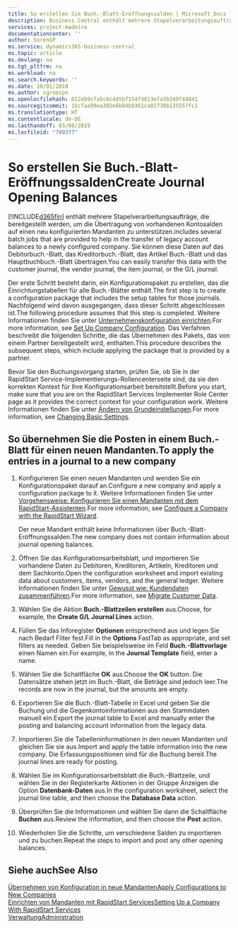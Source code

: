 ```yaml
---
title: So erstellen Sie Buch.-Blatt-Eröffnungssalden | Microsoft Docs
description: Business Central enthält mehrere Stapelverarbeitungsaufträge, die bereitgestellt werden, um die Übertragung von vorhandenen Kontosalden auf einen neu konfigurierten Mandanten zu unterstützen. Sie können diese Daten mithilfe von Buch.-Blatt-Buchungen einfach übertragen.
services: project-madeira
documentationcenter: ''
author: SorenGP
ms.service: dynamics365-business-central
ms.topic: article
ms.devlang: na
ms.tgt_pltfrm: na
ms.workload: na
ms.search.keywords: ''
ms.date: 10/01/2018
ms.author: sgroespe
ms.openlocfilehash: 612eb9cfa5c6cd45bf154f4813efa3b349f44841
ms.sourcegitcommit: 1bcfaa99ea302e6b84b8361ca02730b135557fc1
ms.translationtype: HT
ms.contentlocale: de-DE
ms.lasthandoff: 03/08/2019
ms.locfileid: "799377"
---
```

# <a name="create-journal-opening-balances"></a><span data-ttu-id="e2165-104">So erstellen Sie Buch.-Blatt-Eröffnungssalden</span><span class="sxs-lookup"><span data-stu-id="e2165-104">Create Journal Opening Balances</span></span>
[!INCLUDE[d365fin](includes/d365fin_md.md)] <span data-ttu-id="e2165-105">enthält mehrere Stapelverarbeitungsaufträge, die bereitgestellt werden, um die Übertragung von vorhandenen Kontosalden auf einen neu konfigurierten Mandanten zu unterstützen.</span><span class="sxs-lookup"><span data-stu-id="e2165-105">includes several batch jobs that are provided to help in the transfer of legacy account balances to a newly configured company.</span></span> <span data-ttu-id="e2165-106">Sie können diese Daten auf das Debitorbuch.-Blatt, das Kreditorbuch.-Blatt, das Artikel Buch.-Blatt und das Hauptbuchbuch.-Blatt übertragen.</span><span class="sxs-lookup"><span data-stu-id="e2165-106">You can easily transfer this data with the customer journal, the vendor journal, the item journal, or the G/L journal.</span></span>

<span data-ttu-id="e2165-107">Der erste Schritt besteht darin, ein Konfigurationspaket zu erstellen, das die Einrichtungstabellen für alle Buch.-Blätter enthält.</span><span class="sxs-lookup"><span data-stu-id="e2165-107">The first step is to create a configuration package that includes the setup tables for those journals.</span></span> <span data-ttu-id="e2165-108">Nachfolgend wird davon ausgegangen, dass dieser Schritt abgeschlossen ist.</span><span class="sxs-lookup"><span data-stu-id="e2165-108">The following procedure assumes that this step is completed.</span></span> <span data-ttu-id="e2165-109">Weitere Informationen finden Sie unter [Unternehmenskonfiguration einrichten](admin-set-up-company-configuration.md).</span><span class="sxs-lookup"><span data-stu-id="e2165-109">For more information, see [Set Up Company Configuration](admin-set-up-company-configuration.md).</span></span> <span data-ttu-id="e2165-110">Das Verfahren beschreibt die folgenden Schritte, die das Übernehmen des Pakets, das von einem Partner bereitgestellt wird, enthalten.</span><span class="sxs-lookup"><span data-stu-id="e2165-110">This procedure describes the subsequent steps, which include applying the package that is provided by a partner.</span></span>  

<span data-ttu-id="e2165-111">Bevor Sie den Buchungsvorgang starten, prüfen Sie, ob Sie in der RapidStart Service-Implementierungs-Rollencenterseite sind, da sie den korrekten Kontext für Ihre Konfigurationsarbeit bereitstellt.</span><span class="sxs-lookup"><span data-stu-id="e2165-111">Before you start, make sure that you are on the RapidStart Services Implementer Role Center page as it provides the correct context for your configuration work.</span></span> <span data-ttu-id="e2165-112">Weitere Informationen finden Sie unter [Ändern von Grundeinstellungen](ui-change-basic-settings.md).</span><span class="sxs-lookup"><span data-stu-id="e2165-112">For more information, see [Changing Basic Settings](ui-change-basic-settings.md).</span></span>

## <a name="to-apply-the-entries-in-a-journal-to-a-new-company"></a><span data-ttu-id="e2165-113">So übernehmen Sie die Posten in einem Buch.-Blatt für einen neuen Mandanten.</span><span class="sxs-lookup"><span data-stu-id="e2165-113">To apply the entries in a journal to a new company</span></span>  
1. <span data-ttu-id="e2165-114">Konfigurieren Sie einen neuen Mandanten und wenden Sie ein Konfigurationspaket darauf an.</span><span class="sxs-lookup"><span data-stu-id="e2165-114">Configure a new company and apply a configuration package to it.</span></span> <span data-ttu-id="e2165-115">Weitere Informationen finden Sie unter [Vorgehensweise: Konfigurieren Sie einen Mandanten mit dem RapidStart-Assistenten](admin-how-to-configure-a-company-with-the-rapidstart-wizard.md).</span><span class="sxs-lookup"><span data-stu-id="e2165-115">For more information, see [Configure a Company with the RapidStart Wizard](admin-how-to-configure-a-company-with-the-rapidstart-wizard.md).</span></span>  

    <span data-ttu-id="e2165-116">Der neue Mandant enthält keine Informationen über Buch.-Blatt-Eröffnungssalden.</span><span class="sxs-lookup"><span data-stu-id="e2165-116">The new company does not contain information about journal opening balances.</span></span>  

2. <span data-ttu-id="e2165-117">Öffnen Sie das Konfigurationsarbeitsblatt, und importieren Sie vorhandene Daten zu Debitoren, Kreditoren, Artikeln, Kreditoren und dem Sachkonto.</span><span class="sxs-lookup"><span data-stu-id="e2165-117">Open the configuration worksheet and import existing data about customers, items, vendors, and the general ledger.</span></span> <span data-ttu-id="e2165-118">Weitere Informationen finden Sie unter [Gewusst wie: Kundendaten zusammenführen](admin-migrate-customer-data.md).</span><span class="sxs-lookup"><span data-stu-id="e2165-118">For more information, see [Migrate Customer Data](admin-migrate-customer-data.md).</span></span>  
3. <span data-ttu-id="e2165-119">Wählen Sie die Aktion **Buch.-Blattzeilen erstellen** aus.</span><span class="sxs-lookup"><span data-stu-id="e2165-119">Choose, for example, the **Create G/L Journal Lines** action.</span></span>  
4. <span data-ttu-id="e2165-120">Füllen Sie das Inforegister **Optionen** entsprechend aus und legen Sie nach Bedarf Filter fest.</span><span class="sxs-lookup"><span data-stu-id="e2165-120">Fill in the **Options** FastTab as appropriate, and set filters as needed.</span></span> <span data-ttu-id="e2165-121">Geben Sie beispielsweise im Feld **Buch.-Blattvorlage** einen Namen ein.</span><span class="sxs-lookup"><span data-stu-id="e2165-121">For example, in the **Journal Template** field, enter a name.</span></span>  
5. <span data-ttu-id="e2165-122">Wählen Sie die Schaltfläche **OK** aus.</span><span class="sxs-lookup"><span data-stu-id="e2165-122">Choose the **OK** button.</span></span> <span data-ttu-id="e2165-123">Die Datensätze stehen jetzt im Buch.-Blatt, die Beträge sind jedoch leer.</span><span class="sxs-lookup"><span data-stu-id="e2165-123">The records are now in the journal, but the amounts are empty.</span></span>  
6. <span data-ttu-id="e2165-124">Exportieren Sie die Buch.-Blatt-Tabelle in Excel und geben Sie die Buchung und die Gegenkontoinformationen aus den Stammdaten manuell ein.</span><span class="sxs-lookup"><span data-stu-id="e2165-124">Export the journal table to Excel and manually enter the posting and balancing account information from the legacy data.</span></span>
7. <span data-ttu-id="e2165-125">Importieren Sie die Tabelleninformationen in den neuen Mandanten und gleichen Sie sie aus.</span><span class="sxs-lookup"><span data-stu-id="e2165-125">Import and apply the table information into the new company.</span></span> <span data-ttu-id="e2165-126">Die Erfassungspositionen sind für die Buchung bereit.</span><span class="sxs-lookup"><span data-stu-id="e2165-126">The journal lines are ready for posting.</span></span>  
8. <span data-ttu-id="e2165-127">Wählen Sie im Konfigurationsarbeitsblatt die Buch.-Blattzeile, und wählen Sie in der Registerkarte Aktionen in der Gruppe Anzeigen die Option **Datenbank-Daten** aus.</span><span class="sxs-lookup"><span data-stu-id="e2165-127">In the configuration worksheet, select the journal line table, and then choose the **Database Data** action.</span></span>  
9. <span data-ttu-id="e2165-128">Überprüfen Sie die Informationen und wählen Sie dann die Schaltfläche **Buchen** aus.</span><span class="sxs-lookup"><span data-stu-id="e2165-128">Review the information, and then choose the **Post** action.</span></span>  
10. <span data-ttu-id="e2165-129">Wiederholen Sie die Schritte, um verschiedene Salden zu importieren und zu buchen.</span><span class="sxs-lookup"><span data-stu-id="e2165-129">Repeat the steps to import and post any other opening balances.</span></span>  

## <a name="see-also"></a><span data-ttu-id="e2165-130">Siehe auch</span><span class="sxs-lookup"><span data-stu-id="e2165-130">See Also</span></span>  
[<span data-ttu-id="e2165-131">Übernehmen von Konfiguration in neue Mandanten</span><span class="sxs-lookup"><span data-stu-id="e2165-131">Apply Configurations to New Companies</span></span>](admin-apply-configuration-to-new-companies.md)  
[<span data-ttu-id="e2165-132">Einrichten von Mandanten mit RapidStart Services</span><span class="sxs-lookup"><span data-stu-id="e2165-132">Setting Up a Company With RapidStart Services</span></span>](admin-set-up-a-company-with-rapidstart.md)  
[<span data-ttu-id="e2165-133">Verwaltung</span><span class="sxs-lookup"><span data-stu-id="e2165-133">Administration</span></span>](admin-setup-and-administration.md)
